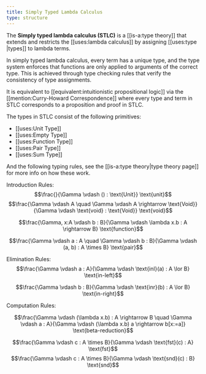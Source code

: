 ```yaml
---
title: Simply Typed Lambda Calculus
type: structure
---
```


The **Simply typed lambda calculus (STLC)** is a [[is-a:type theory]] that extends and restricts the [[uses:lambda calculus]] by assigning [[uses:type
|types]] to lambda terms.

In simply typed lambda calculus, every term has a unique type, and the type system enforces that functions are only applied to arguments of the correct type. This is achieved through type checking rules that verify the consistency of type assignments.

It is equivalent to [[equivalent:intuitionistic propositional logic]] via the [[mention:Curry-Howard Correspondence]] where every type and term in STLC corresponds to a proposition and proof in STLC.

The types in STLC consist of the following primitives:
 - [[uses:Unit Type]]
 - [[uses:Empty Type]]
 - [[uses:Function Type]]
 - [[uses:Pair Type]]
 - [[uses:Sum Type]]

And the following typing rules, see the [[is-a:type theory|type theory page]] for more info on how these work.

Introduction Rules:
$$\frac{}{\Gamma \vdash () : \text{Unit}} \text{unit}$$
$$\frac{\Gamma \vdash A \quad \Gamma \vdash A \rightarrow \text{Void}}{\Gamma \vdash \text{void} : \text{Void}} \text{void}$$

$$\frac{\Gamma, x:A \vdash b : B}{\Gamma \vdash \lambda x.b : A \rightarrow B} \text{function}$$

$$\frac{\Gamma \vdash a : A \quad \Gamma \vdash b : B}{\Gamma \vdash (a, b) : A \times B} \text{pair}$$

Elimination Rules:
$$\frac{\Gamma \vdash a : A}{\Gamma \vdash \text{inl}(a) : A \lor B} \text{in-left}$$

$$\frac{\Gamma \vdash b : B}{\Gamma \vdash \text{inr}(b) : A \lor B} \text{in-right}$$

Computation Rules:

$$\frac{\Gamma \vdash (\lambda x.b) : A \rightarrow B \quad \Gamma \vdash a : A}{\Gamma \vdash (\lambda x.b) a \rightarrow b[x:=a]} \text{beta-reduction}$$

$$\frac{\Gamma \vdash c : A \times B}{\Gamma \vdash \text{fst}(c) : A} \text{fst}$$
$$\frac{\Gamma \vdash c : A \times B}{\Gamma \vdash \text{snd}(c) : B} \text{snd}$$